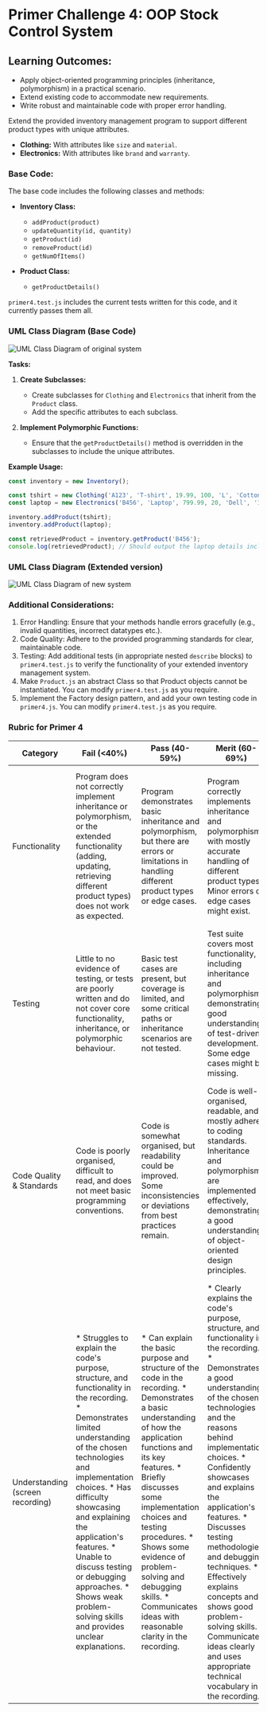 # Primer Challenge 4: OOP Stock Control System

## Learning Outcomes:

* Apply object-oriented programming principles (inheritance, polymorphism) in a practical scenario.
* Extend existing code to accommodate new requirements.
* Write robust and maintainable code with proper error handling.

Extend the provided inventory management program to support different product types with unique attributes.

*   **Clothing:** With attributes like `size` and `material`.
*   **Electronics:** With attributes like `brand` and `warranty`.

### Base Code:

The base code includes the following classes and methods:

*   **Inventory Class:**
    *   `addProduct(product)`
    *   `updateQuantity(id, quantity)`
    *   `getProduct(id)`
    *   `removeProduct(id)`
    *   `getNumOfItems()`

*   **Product Class:**
    *   `getProductDetails()`

`primer4.test.js` includes the current tests written for this code, and it currently passes them all.

### UML Class Diagram (Base Code)

![UML Class Diagram of original system](images/umlClassDiagram_original.png)


**Tasks:**

1.  **Create Subclasses:**
    *   Create subclasses for `Clothing` and `Electronics` that inherit from the `Product` class.
    *   Add the specific attributes to each subclass.

2.  **Implement Polymorphic Functions:**

    *   Ensure that the `getProductDetails()` method is overridden in the subclasses to include the unique attributes.

**Example Usage:**

```javascript
const inventory = new Inventory();

const tshirt = new Clothing('A123', 'T-shirt', 19.99, 100, 'L', 'Cotton');
const laptop = new Electronics('B456', 'Laptop', 799.99, 20, 'Dell', '1 year');

inventory.addProduct(tshirt);
inventory.addProduct(laptop);

const retrievedProduct = inventory.getProduct('B456');
console.log(retrievedProduct); // Should output the laptop details including brand and warranty
```

### UML Class Diagram (Extended version)

![UML Class Diagram of new system](images/umlClassDiagram_new.png)



### Additional Considerations:

1. Error Handling: Ensure that your methods handle errors gracefully (e.g., invalid quantities, incorrect datatypes etc.).
2. Code Quality: Adhere to the provided programming standards for clear, maintainable code. 
3. Testing: Add additional tests (in appropriate nested `describe` blocks) to `primer4.test.js` to verify the functionality of your extended inventory management system.
4. Make `Product.js` an abstract Class so that Product objects cannot be instantiated. You can modify `primer4.test.js` as you require.
5. Implement the Factory design pattern, and add your own testing code in `primer4.js`. You can modify `primer4.test.js` as you require.   



### Rubric for Primer 4


| Category | Fail (<40%) | Pass (40-59%) | Merit (60-69%) | Distinction (70-100%) |
|---|---|---|---|---|
| Functionality | Program does not correctly implement inheritance or polymorphism, or the extended functionality (adding, updating, retrieving different product types) does not work as expected. | Program demonstrates basic inheritance and polymorphism, but there are errors or limitations in handling different product types or edge cases. | Program correctly implements inheritance and polymorphism with mostly accurate handling of different product types. Minor errors or edge cases might exist. | Program flawlessly implements inheritance and polymorphism, handles all product types correctly, and functions as expected in all scenarios, including all additional criteria, edge cases and error handling. |
| Testing | Little to no evidence of testing, or tests are poorly written and do not cover core functionality, inheritance, or polymorphic behaviour. | Basic test cases are present, but coverage is limited, and some critical paths or inheritance scenarios are not tested. | Test suite covers most functionality, including inheritance and polymorphism, demonstrating good understanding of test-driven development. Some edge cases might be missing. | Comprehensive test suite with excellent coverage, including inheritance, polymorphism, edge cases, and error handling. Tests are well-structured and maintainable. |
| Code Quality & Standards | Code is poorly organised, difficult to read, and does not meet basic programming conventions. | Code is somewhat organised, but readability could be improved. Some inconsistencies or deviations from best practices remain. | Code is well-organised, readable, and mostly adheres to coding standards. Inheritance and polymorphism are implemented effectively, demonstrating a good understanding of object-oriented design principles. | Code is exemplary, demonstrating near-professional-level standards. Adheres to industry best practices and coding standards consistently. Inheritance and polymorphism are implemented in a clear, maintainable, and extensible way. |
| Understanding (screen recording) | * Struggles to explain the code's purpose, structure, and functionality in the recording.  * Demonstrates limited understanding of the chosen technologies and implementation choices. *  Has difficulty showcasing and explaining the application's features. *  Unable to discuss testing or debugging approaches. *  Shows weak problem-solving skills and provides unclear explanations. | * Can explain the basic purpose and structure of the code in the recording. * Demonstrates a basic understanding of how the application functions and its key features. * Briefly discusses some implementation choices and testing procedures. * Shows some evidence of problem-solving and debugging skills. * Communicates ideas with reasonable clarity in the recording. | * Clearly explains the code's purpose, structure, and functionality in the recording. * Demonstrates a good understanding of the chosen technologies and the reasons behind implementation choices. * Confidently showcases and explains the application's features. * Discusses testing methodologies and debugging techniques. * Effectively explains concepts and shows good problem-solving skills. * Communicates ideas clearly and uses appropriate technical vocabulary in the recording. | * Provides a comprehensive and insightful walkthrough of the codebase, including intricate details and design patterns. * Confidently discusses and justifies implementation choices and their impact on the application. * Thoroughly demonstrates and explains all features, including any advanced additions. * Shows a strong understanding of testing methodologies and debugging approaches. * Demonstrates excellent problem-solving skills and provides insightful explanations. * Communicates ideas with exceptional clarity and precision in the recording. |

